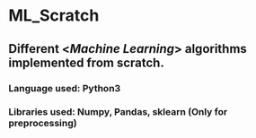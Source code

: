 # ML_Scratch

## Different <*Machine Learning*> algorithms implemented from scratch.

### Language used: Python3
### Libraries used: Numpy, Pandas, sklearn (Only for preprocessing)